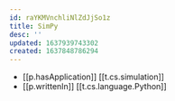 ```yaml
---
id: raYKMVnchliNlZdJjSo1z
title: SimPy
desc: ''
updated: 1637939743302
created: 1637848786294
---
```




- [[p.hasApplication]] [[t.cs.simulation]]
- [[p.writtenIn]] [[t.cs.language.Python]]
